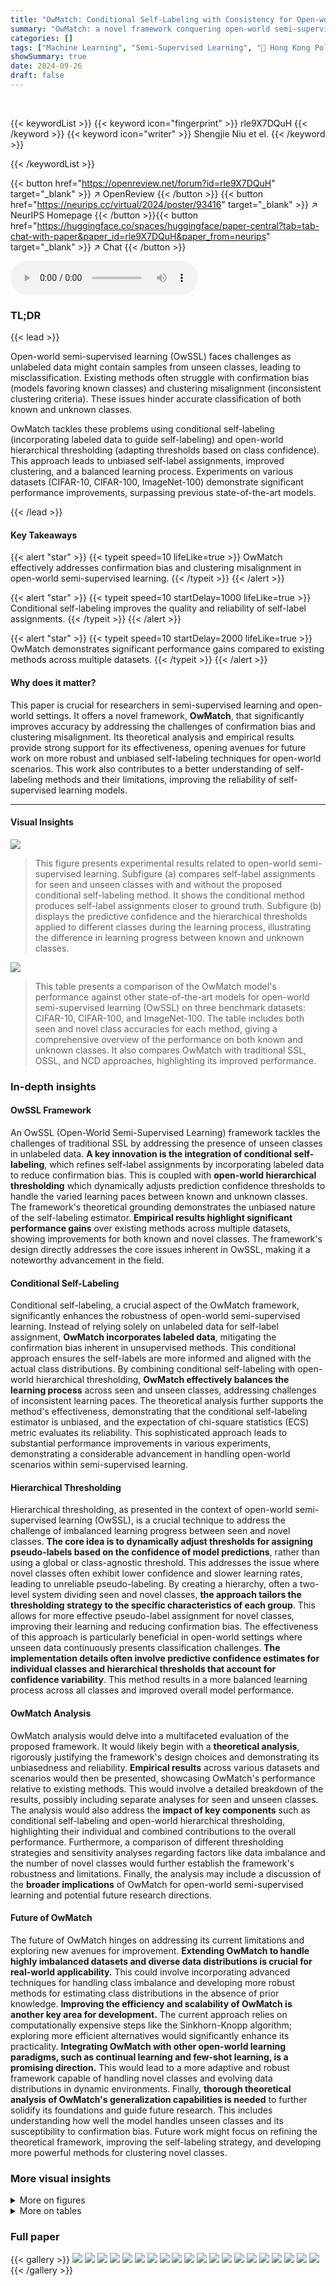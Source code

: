 ```yaml
---
title: "OwMatch: Conditional Self-Labeling with Consistency for Open-world Semi-Supervised Learning"
summary: "OwMatch: a novel framework conquering open-world semi-supervised learning challenges by combining conditional self-labeling and consistency for substantially enhanced accuracy across known and unknown..."
categories: []
tags: ["Machine Learning", "Semi-Supervised Learning", "🏢 Hong Kong Polytechnic University",]
showSummary: true
date: 2024-09-26
draft: false
---
```


<br>

{{< keywordList >}}
{{< keyword icon="fingerprint" >}} rle9X7DQuH {{< /keyword >}}
{{< keyword icon="writer" >}} Shengjie Niu et el. {{< /keyword >}}
 
{{< /keywordList >}}

{{< button href="https://openreview.net/forum?id=rle9X7DQuH" target="_blank" >}}
↗ OpenReview
{{< /button >}}
{{< button href="https://neurips.cc/virtual/2024/poster/93416" target="_blank" >}}
↗ NeurIPS Homepage
{{< /button >}}{{< button href="https://huggingface.co/spaces/huggingface/paper-central?tab=tab-chat-with-paper&paper_id=rle9X7DQuH&paper_from=neurips" target="_blank" >}}
↗ Chat
{{< /button >}}



<audio controls>
    <source src="https://ai-paper-reviewer.com/rle9X7DQuH/podcast.wav" type="audio/wav">
    Your browser does not support the audio element.
</audio>


### TL;DR


{{< lead >}}

Open-world semi-supervised learning (OwSSL) faces challenges as unlabeled data might contain samples from unseen classes, leading to misclassification.  Existing methods often struggle with confirmation bias (models favoring known classes) and clustering misalignment (inconsistent clustering criteria).  These issues hinder accurate classification of both known and unknown classes.

OwMatch tackles these problems using conditional self-labeling (incorporating labeled data to guide self-labeling) and open-world hierarchical thresholding (adapting thresholds based on class confidence). This approach leads to unbiased self-label assignments, improved clustering, and a balanced learning process.  Experiments on various datasets (CIFAR-10, CIFAR-100, ImageNet-100) demonstrate significant performance improvements, surpassing previous state-of-the-art models.

{{< /lead >}}


#### Key Takeaways

{{< alert "star" >}}
{{< typeit speed=10 lifeLike=true >}} OwMatch effectively addresses confirmation bias and clustering misalignment in open-world semi-supervised learning. {{< /typeit >}}
{{< /alert >}}

{{< alert "star" >}}
{{< typeit speed=10 startDelay=1000 lifeLike=true >}} Conditional self-labeling improves the quality and reliability of self-label assignments. {{< /typeit >}}
{{< /alert >}}

{{< alert "star" >}}
{{< typeit speed=10 startDelay=2000 lifeLike=true >}} OwMatch demonstrates significant performance gains compared to existing methods across multiple datasets. {{< /typeit >}}
{{< /alert >}}

#### Why does it matter?
This paper is crucial for researchers in semi-supervised learning and open-world settings.  It offers a novel framework, **OwMatch**, that significantly improves accuracy by addressing the challenges of confirmation bias and clustering misalignment. Its theoretical analysis and empirical results provide strong support for its effectiveness, opening avenues for future work on more robust and unbiased self-labeling techniques for open-world scenarios. This work also contributes to a better understanding of self-labeling methods and their limitations, improving the reliability of self-supervised learning models.

------
#### Visual Insights



![](https://ai-paper-reviewer.com/rle9X7DQuH/figures_1_1.jpg)

> This figure presents experimental results related to open-world semi-supervised learning.  Subfigure (a) compares self-label assignments for seen and unseen classes with and without the proposed conditional self-labeling method. It shows the conditional method produces self-label assignments closer to ground truth. Subfigure (b) displays the predictive confidence and the hierarchical thresholds applied to different classes during the learning process, illustrating the difference in learning progress between known and unknown classes.





![](https://ai-paper-reviewer.com/rle9X7DQuH/tables_6_1.jpg)

> This table presents a comparison of the OwMatch model's performance against other state-of-the-art models for open-world semi-supervised learning (OwSSL) on three benchmark datasets: CIFAR-10, CIFAR-100, and ImageNet-100.  The table includes both seen and novel class accuracies for each method, giving a comprehensive overview of the performance on both known and unknown classes.  It also compares OwMatch with traditional SSL, OSSL, and NCD approaches, highlighting its improved performance.





### In-depth insights


#### OwSSL Framework
An OwSSL (Open-World Semi-Supervised Learning) framework tackles the challenges of traditional SSL by addressing the presence of unseen classes in unlabeled data.  **A key innovation is the integration of conditional self-labeling**, which refines self-label assignments by incorporating labeled data to reduce confirmation bias. This is coupled with **open-world hierarchical thresholding** which dynamically adjusts prediction confidence thresholds to handle the varied learning paces between known and unknown classes.  The framework's theoretical grounding demonstrates the unbiased nature of the self-labeling estimator.  **Empirical results highlight significant performance gains** over existing methods across multiple datasets, showing improvements for both known and novel classes.  The framework's design directly addresses the core issues inherent in OwSSL, making it a noteworthy advancement in the field.

#### Conditional Self-Labeling
Conditional self-labeling, a crucial aspect of the OwMatch framework, significantly enhances the robustness of open-world semi-supervised learning.  Instead of relying solely on unlabeled data for self-label assignment, **OwMatch incorporates labeled data**, mitigating the confirmation bias inherent in unsupervised methods. This conditional approach ensures the self-labels are more informed and aligned with the actual class distributions.  By combining conditional self-labeling with open-world hierarchical thresholding, **OwMatch effectively balances the learning process** across seen and unseen classes, addressing challenges of inconsistent learning paces.  The theoretical analysis further supports the method's effectiveness, demonstrating that the conditional self-labeling estimator is unbiased, and the expectation of chi-square statistics (ECS) metric evaluates its reliability.  This sophisticated approach leads to substantial performance improvements in various experiments, demonstrating a considerable advancement in handling open-world scenarios within semi-supervised learning.

#### Hierarchical Thresholding
Hierarchical thresholding, as presented in the context of open-world semi-supervised learning (OwSSL), is a crucial technique to address the challenge of imbalanced learning progress between seen and novel classes.  **The core idea is to dynamically adjust thresholds for assigning pseudo-labels based on the confidence of model predictions**, rather than using a global or class-agnostic threshold. This addresses the issue where novel classes often exhibit lower confidence and slower learning rates, leading to unreliable pseudo-labeling. By creating a hierarchy, often a two-level system dividing seen and novel classes, **the approach tailors the thresholding strategy to the specific characteristics of each group**. This allows for more effective pseudo-label assignment for novel classes, improving their learning and reducing confirmation bias.  The effectiveness of this approach is particularly beneficial in open-world settings where unseen data continuously presents classification challenges. **The implementation details often involve predictive confidence estimates for individual classes and hierarchical thresholds that account for confidence variability**.  This method results in a more balanced learning process across all classes and improved overall model performance.

#### OwMatch Analysis
OwMatch analysis would delve into a multifaceted evaluation of the proposed framework.  It would likely begin with a **theoretical analysis**, rigorously justifying the framework's design choices and demonstrating its unbiasedness and reliability.  **Empirical results** across various datasets and scenarios would then be presented, showcasing OwMatch's performance relative to existing methods.  This would involve a detailed breakdown of the results, possibly including separate analyses for seen and unseen classes. The analysis would also address the **impact of key components** such as conditional self-labeling and open-world hierarchical thresholding, highlighting their individual and combined contributions to the overall performance.  Furthermore, a comparison of different thresholding strategies and sensitivity analyses regarding factors like data imbalance and the number of novel classes would further establish the framework's robustness and limitations.  Finally, the analysis may include a discussion of the **broader implications** of OwMatch for open-world semi-supervised learning and potential future research directions.

#### Future of OwMatch
The future of OwMatch hinges on addressing its current limitations and exploring new avenues for improvement.  **Extending OwMatch to handle highly imbalanced datasets and diverse data distributions is crucial for real-world applicability.** This could involve incorporating advanced techniques for handling class imbalance and developing more robust methods for estimating class distributions in the absence of prior knowledge.  **Improving the efficiency and scalability of OwMatch is another key area for development.**  The current approach relies on computationally expensive steps like the Sinkhorn-Knopp algorithm; exploring more efficient alternatives would significantly enhance its practicality.  **Integrating OwMatch with other open-world learning paradigms, such as continual learning and few-shot learning, is a promising direction.** This would lead to a more adaptive and robust framework capable of handling novel classes and evolving data distributions in dynamic environments.  Finally, **thorough theoretical analysis of OwMatch's generalization capabilities is needed** to further solidify its foundations and guide future research.  This includes understanding how well the model handles unseen classes and its susceptibility to confirmation bias.  Future work might focus on refining the theoretical framework, improving the self-labeling strategy, and developing more powerful methods for clustering novel classes.


### More visual insights

<details>
<summary>More on figures
</summary>


![](https://ai-paper-reviewer.com/rle9X7DQuH/figures_2_1.jpg)

> This figure illustrates the hierarchical thresholding scheme used in the OwMatch framework.  It shows how the predictive confidence is used to generate thresholds for seen and novel classes.  Seen classes generally have higher predictive confidence and thus have a higher threshold, while novel classes exhibit more variability in their confidence levels and therefore have a hierarchical thresholding strategy applied to them.


![](https://ai-paper-reviewer.com/rle9X7DQuH/figures_16_1.jpg)

> This figure shows confusion matrices for CIFAR-10 at different training epochs (1, 10, and 100).  It visualizes how the model's ability to distinguish between seen and novel classes improves during training. The diagonal elements represent accurate classification of seen classes.  The off-diagonal elements, particularly the dark blue blocks, illustrate the model's progress in correctly clustering novel classes with their ground truth labels.  The matrices show a clear trend towards improved classification and clustering accuracy as training progresses.


![](https://ai-paper-reviewer.com/rle9X7DQuH/figures_17_1.jpg)

> This figure shows how the accuracy of the OwMatch model changes with different levels of class estimation error on the CIFAR-100 dataset.  The accuracy is shown for three categories: seen classes (already known to the model), novel classes (unknown to the model), and all classes (both seen and novel). It demonstrates the robustness of OwMatch's performance even when the model's initial estimate of the number of classes is imperfect.  The graph shows that the overall accuracy (Seen + Novel) remains relatively stable, even with a significant estimation error, highlighting the model's resilience to errors in the initial class number estimation.


![](https://ai-paper-reviewer.com/rle9X7DQuH/figures_19_1.jpg)

> This figure shows the impact of the number of seen classes on the model's performance when the total amount of labeled data is fixed at 5% of the total dataset.  The results indicate that models trained with more seen classes achieve higher accuracy on both known and novel classes, even though there are fewer labeled samples per class.  This suggests that a wider range of seen classes, even with fewer labeled examples, can be more beneficial for open-world semi-supervised learning.


![](https://ai-paper-reviewer.com/rle9X7DQuH/figures_19_2.jpg)

> This figure shows experimental results on the open-world semi-supervised learning (OwSSL) problem.  Panel (a) compares the self-label assignment for seen and novel classes with and without the conditional component in the self-labeling method.  It demonstrates that the conditional approach leads to a better assignment of self-labels, especially for novel classes. Panel (b) illustrates the predictive confidence and hierarchical thresholds assigned to each class. This shows that seen classes typically have higher confidence and different thresholding strategies are used for seen and novel classes.


</details>




<details>
<summary>More on tables
</summary>


![](https://ai-paper-reviewer.com/rle9X7DQuH/tables_7_1.jpg)
> This table presents a comparison of OwMatch's performance against other state-of-the-art methods in open-world semi-supervised learning (OwSSL) across three different datasets: CIFAR-10, CIFAR-100, and ImageNet-100.  The comparison includes both seen classes (classes with labeled data) and novel classes (unseen classes). The table shows the average accuracy for each method across seen, novel, and all classes.  It also includes a comparison to traditional semi-supervised learning, open-set semi-supervised learning, and novel class discovery methods for a comprehensive evaluation.

![](https://ai-paper-reviewer.com/rle9X7DQuH/tables_7_2.jpg)
> This table presents the ablation study results on CIFAR-10, CIFAR-100, and Tiny-ImageNet datasets.  It shows the impact of different components of the OwMatch model on the accuracy of seen classes, novel classes, and all classes.  The components evaluated are conditional self-labeling (ConSL), pseudo-label consistency regularization (PLCR), and open-world hierarchical thresholding (OwHT). Each row represents a different combination of these components, allowing for an assessment of their individual and combined effects on model performance.

![](https://ai-paper-reviewer.com/rle9X7DQuH/tables_8_1.jpg)
> This table compares the performance of three different thresholding techniques: static thresholding (with different threshold values), self-adaptive thresholding, and the proposed open-world hierarchical thresholding (OwHT). The comparison is done on the CIFAR-100 dataset with both a novel class ratio and label ratio of 50%. The results show the accuracy achieved by each thresholding technique on seen classes, novel classes, and all classes combined.  OwHT demonstrates a good balance between the accuracy achieved on seen and novel classes. 

![](https://ai-paper-reviewer.com/rle9X7DQuH/tables_8_2.jpg)
> This table compares the performance of OwMatch+ against several other state-of-the-art methods on the ImageNet-100 dataset.  The comparison focuses specifically on the accuracy achieved on seen and novel classes, as well as overall accuracy. A key aspect highlighted is that OwMatch+ uses a ResNet-50 backbone, while the others use the more complex ViT-B/16 backbone.

![](https://ai-paper-reviewer.com/rle9X7DQuH/tables_8_3.jpg)
> This table presents the ground truth number of classes and the estimated number of classes obtained using the proposed method for CIFAR-10, CIFAR-100, and ImageNet-100 datasets.  The estimation is performed using K-means clustering on feature representations of the entire dataset and selecting the optimal number of clusters (k) based on clustering accuracy on the labeled samples (evaluated using the Hungarian algorithm). The error is calculated as the absolute difference between ground truth and estimation, expressed as a percentage.

![](https://ai-paper-reviewer.com/rle9X7DQuH/tables_9_1.jpg)
> This table presents the performance of the OwMatch model on three benchmark datasets (CIFAR-10, CIFAR-100, and Tiny-ImageNet) under different levels of data imbalance, indicated by the imbalance factor (IF).  It shows the accuracy (Seen, Novel, and All) for each dataset with and without utilizing prior class distribution information.  The results highlight the robustness of OwMatch to varying degrees of class imbalance, even when prior knowledge about class distribution is not available.

![](https://ai-paper-reviewer.com/rle9X7DQuH/tables_14_1.jpg)
> This table presents a comparison of the OwMatch model's performance against several existing methods on three different datasets (CIFAR-10, CIFAR-100, and ImageNet-100).  The comparison includes traditional semi-supervised learning (SSL) methods, open-set semi-supervised learning (OSSL) methods, and novel class discovery (NCD) methods.  The table shows the accuracy achieved by each method on seen classes, novel classes, and all classes, with both novel class ratio and label ratio set at 50%.  The results highlight OwMatch's superior performance compared to existing state-of-the-art models.

![](https://ai-paper-reviewer.com/rle9X7DQuH/tables_15_1.jpg)
> This table presents a comparison of the proposed OwMatch model's performance with existing state-of-the-art methods for open-world semi-supervised learning (OwSSL) on CIFAR-10, CIFAR-100, and ImageNet-100 datasets.  The comparison includes traditional SSL, open-set SSL (OSSL), and novel class discovery (NCD) methods, highlighting OwMatch's superiority.  Results are averaged across three runs and show seen, novel, and all-class accuracy.

![](https://ai-paper-reviewer.com/rle9X7DQuH/tables_15_2.jpg)
> This table compares the performance of OwMatch against other semi-supervised learning methods on three image classification datasets: CIFAR-10, CIFAR-100, and ImageNet-100.  The comparison includes traditional SSL, open-set SSL (OSSL), and novel class discovery (NCD) methods.  The results show the average accuracy for both seen and novel classes, with a novel class ratio and label ratio of 50%.

![](https://ai-paper-reviewer.com/rle9X7DQuH/tables_17_1.jpg)
> This table presents a comparison of the proposed OwMatch model's performance against existing state-of-the-art methods on CIFAR-10, CIFAR-100, and ImageNet-100 datasets.  It includes results for both seen and novel classes, as well as overall accuracy.  The comparison includes various semi-supervised learning techniques and considers both novel class ratio and label ratio at 50%. Baseline performance figures are sourced from the original papers referenced.

![](https://ai-paper-reviewer.com/rle9X7DQuH/tables_18_1.jpg)
> This table presents the average accuracy results on the Tiny-ImageNet dataset.  The results are broken down by the label ratio used (10% and 50%) and further categorized into Seen (accuracy on seen classes), Novel (accuracy on novel classes), and All (overall accuracy).  Multiple methods are compared, allowing for a direct comparison of performance across different techniques under varying data labeling conditions.

![](https://ai-paper-reviewer.com/rle9X7DQuH/tables_18_2.jpg)
> This table presents the results of experiments conducted to evaluate the model's performance under different novel class ratios.  The novel class ratio is varied from 50% to 90%, while maintaining a constant label ratio of 50% within seen classes. The table shows the accuracy for seen classes, novel classes and all classes across three benchmark datasets (CIFAR-10, CIFAR-100, Tiny-ImageNet).  It demonstrates how the model's performance changes as the proportion of novel classes in the dataset increases.

![](https://ai-paper-reviewer.com/rle9X7DQuH/tables_18_3.jpg)
> This table presents the average accuracy results on the Tiny-ImageNet dataset using OwMatch and OwMatch+.  The results are broken down by seen class accuracy, novel class accuracy, and overall accuracy, with separate columns for experiments using 10% and 50% label ratios. It shows the performance comparison with other methods on this dataset.

![](https://ai-paper-reviewer.com/rle9X7DQuH/tables_20_1.jpg)
> This table presents the results of an ablation study on the number of iterations used in the Sinkhorn-Knopp algorithm, a key component of the OwMatch framework.  The table shows the performance (Seen, Novel, and All accuracy) of the model on CIFAR-10, CIFAR-100, and Tiny-ImageNet datasets,  with varying numbers of iterations (3, 6, and 10).  This analysis helps to determine the optimal number of iterations for balancing computational cost and model performance.

</details>




### Full paper

{{< gallery >}}
<img src="https://ai-paper-reviewer.com/rle9X7DQuH/1.png" class="grid-w50 md:grid-w33 xl:grid-w25" />
<img src="https://ai-paper-reviewer.com/rle9X7DQuH/2.png" class="grid-w50 md:grid-w33 xl:grid-w25" />
<img src="https://ai-paper-reviewer.com/rle9X7DQuH/3.png" class="grid-w50 md:grid-w33 xl:grid-w25" />
<img src="https://ai-paper-reviewer.com/rle9X7DQuH/4.png" class="grid-w50 md:grid-w33 xl:grid-w25" />
<img src="https://ai-paper-reviewer.com/rle9X7DQuH/5.png" class="grid-w50 md:grid-w33 xl:grid-w25" />
<img src="https://ai-paper-reviewer.com/rle9X7DQuH/6.png" class="grid-w50 md:grid-w33 xl:grid-w25" />
<img src="https://ai-paper-reviewer.com/rle9X7DQuH/7.png" class="grid-w50 md:grid-w33 xl:grid-w25" />
<img src="https://ai-paper-reviewer.com/rle9X7DQuH/8.png" class="grid-w50 md:grid-w33 xl:grid-w25" />
<img src="https://ai-paper-reviewer.com/rle9X7DQuH/9.png" class="grid-w50 md:grid-w33 xl:grid-w25" />
<img src="https://ai-paper-reviewer.com/rle9X7DQuH/10.png" class="grid-w50 md:grid-w33 xl:grid-w25" />
<img src="https://ai-paper-reviewer.com/rle9X7DQuH/11.png" class="grid-w50 md:grid-w33 xl:grid-w25" />
<img src="https://ai-paper-reviewer.com/rle9X7DQuH/12.png" class="grid-w50 md:grid-w33 xl:grid-w25" />
<img src="https://ai-paper-reviewer.com/rle9X7DQuH/13.png" class="grid-w50 md:grid-w33 xl:grid-w25" />
<img src="https://ai-paper-reviewer.com/rle9X7DQuH/14.png" class="grid-w50 md:grid-w33 xl:grid-w25" />
<img src="https://ai-paper-reviewer.com/rle9X7DQuH/15.png" class="grid-w50 md:grid-w33 xl:grid-w25" />
<img src="https://ai-paper-reviewer.com/rle9X7DQuH/16.png" class="grid-w50 md:grid-w33 xl:grid-w25" />
<img src="https://ai-paper-reviewer.com/rle9X7DQuH/17.png" class="grid-w50 md:grid-w33 xl:grid-w25" />
<img src="https://ai-paper-reviewer.com/rle9X7DQuH/18.png" class="grid-w50 md:grid-w33 xl:grid-w25" />
<img src="https://ai-paper-reviewer.com/rle9X7DQuH/19.png" class="grid-w50 md:grid-w33 xl:grid-w25" />
<img src="https://ai-paper-reviewer.com/rle9X7DQuH/20.png" class="grid-w50 md:grid-w33 xl:grid-w25" />
{{< /gallery >}}